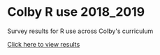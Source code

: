 # Colby R use 2018_2019
Survey results for R use across Colby's curriculum  

[Click here to view results](https://mgimond.github.io/Colby_R_use_2018_2019/index.html)
